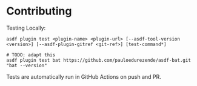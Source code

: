 # Contributing

Testing Locally:

```shell
asdf plugin test <plugin-name> <plugin-url> [--asdf-tool-version <version>] [--asdf-plugin-gitref <git-ref>] [test-command*]

# TODO: adapt this
asdf plugin test bat https://github.com/pauloedurezende/asdf-bat.git "bat --version"
```

Tests are automatically run in GitHub Actions on push and PR.
